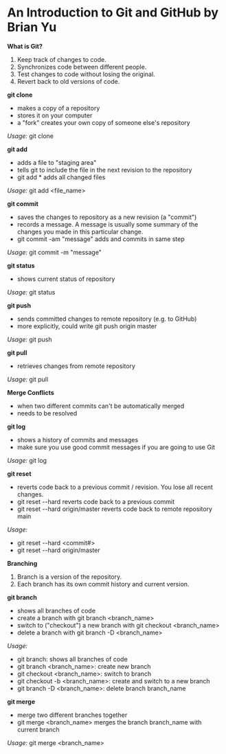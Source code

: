 # An Introduction to Git and GitHub by Brian Yu

__What is Git?__
1. Keep track of changes to code.
2. Synchronizes code between different people.
3. Test changes to code without losing the original.
4. Revert back to old versions of code.

__git clone__
- makes a copy of a repository
- stores it on your computer
- a "fork" creates your own copy of someone else's repository

_Usage:_ git clone <url>

__git add__
- adds a file to "staging area"
- tells git to include the file in the next revision to the repository
- git add * adds all changed files

_Usage:_ git add <file_name>

__git commit__
- saves the changes to repository as a new revision (a "commit")
- records a message. A message is usually some summary of the changes you made in this particular change.
- git commit -am "message" adds and commits in same step

_Usage:_ git commit -m "message"

__git status__
- shows current status of repository

_Usage:_ git status

__git push__
- sends committed changes to remote repository (e.g. to GitHub)
- more explicitly, could write git push origin master

_Usage:_ git push

__git pull__
- retrieves changes from remote repository

_Usage:_ git pull

__Merge Conflicts__
- when two different commits can't be automatically merged
- needs to be resolved

__git log__
- shows a history of commits and messages
- make sure you use good commit messages if you are going to use Git

_Usage:_ git log

__git reset__
- reverts code back to a previous commit / revision. You lose all recent changes.
- git reset --hard <commit> reverts code back to a previous commit
- git reset --hard origin/master reverts code back to remote repository main

_Usage:_
- git reset --hard <commit#>
- git reset --hard origin/master

__Branching__
1. Branch is a version of the repository.
2. Each branch has its own commit history and current version.

__git branch__
- shows all branches of code
- create a branch with git branch <branch_name>
- switch to ("checkout") a new branch with git checkout <branch_name>
- delete a branch with git branch -D <branch_name>

_Usage:_
- git branch: shows all branches of code
- git branch <branch_name>: create new branch
- git checkout <branch_name>: switch to branch
- git checkout -b <branch_name>: create and switch to a new branch
- git branch -D <branch_name>: delete branch branch_name

__git merge__
- merge two different branches together
- git merge <branch_name> merges the branch branch_name with current branch

_Usage:_ git merge <branch_name>
